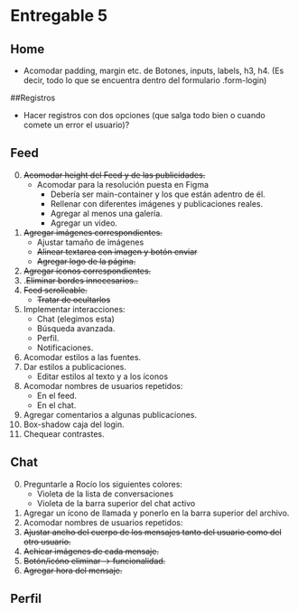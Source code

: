 Entregable 5
===============

## Home
- Acomodar padding, margin etc. de Botones, inputs, labels, h3, h4. (Es decir, todo lo que se encuentra dentro del formulario .form-login)

##Registros
- Hacer registros con dos opciones (que salga todo bien o cuando comete un error el usuario)?

## Feed

0. ~~Acomodar height del Feed y de las publicidades.~~
    - Acomodar para la resolución puesta en Figma
        - Debería ser main-container y los que están adentro de él.
        - Rellenar con diferentes imágenes y publicaciones reales.
        - Agregar al menos una galería.
        - Agregar un video.
1. ~~Agregar imágenes correspondientes.~~
    - Ajustar tamaño de imágenes
    - ~~Alinear textarea con imagen y botón enviar~~
    - ~~Agregar logo de la página.~~
2. ~~Agregar íconos correspondientes.~~
3. .~~Eliminar bordes innecesarios..~~
4. ~~Feed scrolleable.~~
    - ~~Tratar de ocultarlos~~
5. Implementar interacciones:
    - Chat (elegimos esta)
    - Búsqueda avanzada.
    - Perfil.
    - Notificaciones.
6. Acomodar estilos a las fuentes.
7. Dar estilos a publicaciones.
    - Editar estilos al texto y a los íconos
8. Acomodar nombres de usuarios repetidos:
    - En el feed.
    - En el chat.
9. Agregar comentarios a algunas publicaciones.
10. Box-shadow caja del login.
11. Chequear contrastes.

## Chat

0. Preguntarle a Rocío los siguientes colores:
    - Violeta de la lista de conversaciones
    - Violeta de la barra superior del chat activo
1. Agregar un ícono de llamada y ponerlo en la barra superior del archivo.
2. Acomodar nombres de usuarios repetidos:
3. ~~Ajustar ancho del cuerpo de los mensajes tanto del usuario como del otro usuario.~~
4. ~~Achicar imágenes de cada mensaje.~~
5. ~~Botón/icóno eliminar -> funcionalidad.~~
6. ~~Agregar hora del mensaje.~~

## Perfil

